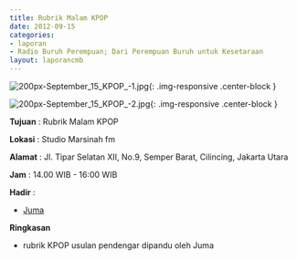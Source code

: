 ```yaml
---
title: Rubrik Malam KPOP 
date: 2012-09-15
categories:
- laporan
- Radio Buruh Perempuan; Dari Perempuan Buruh untuk Kesetaraan
layout: laporancmb
---
```



![200px-September_15_KPOP_-1.jpg](/uploads/200px-September_15_KPOP_-1.jpg){: .img-responsive .center-block }

![200px-September_15_KPOP_-2.jpg](/uploads/200px-September_15_KPOP_-2.jpg){: .img-responsive .center-block }


**Tujuan** : Rubrik Malam KPOP 

**Lokasi** : Studio Marsinah fm 

**Alamat** : Jl. Tipar Selatan XII, No.9, Semper Barat, Cilincing, Jakarta Utara 

**Jam** : 14.00 WIB - 16:00 WIB 

**Hadir** :
* [Juma](http://wiki.ciptamedia.org/wiki/Juma)

**Ringkasan**  
* rubrik KPOP usulan pendengar dipandu oleh Juma
